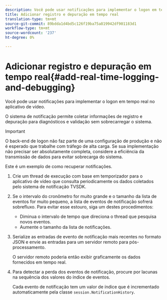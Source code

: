 ```yaml
---
description: Você pode usar notificações para implementar o logon em tempo real no aplicativo de vídeo.
title: Adicionar registro e depuração em tempo real
translation-type: tm+mt
source-git-commit: 89bdda1d4bd5c126f19ba75a819942df901183d1
workflow-type: tm+mt
source-wordcount: '237'
ht-degree: 0%

---
```



# Adicionar registro e depuração em tempo real{#add-real-time-logging-and-debugging}

Você pode usar notificações para implementar o logon em tempo real no aplicativo de vídeo.

O sistema de notificação permite coletar informações de registro e depuração para diagnósticos e validação sem sobrecarregar o sistema.

>[!IMPORTANT]
>
>O back-end de logon não faz parte de uma configuração de produção e não é esperado que trabalhe com tráfego de alta carga. Se sua implementação não precisar ser absolutamente completa, considere a eficiência da transmissão de dados para evitar sobrecarga do sistema.

Este é um exemplo de como recuperar notificações.

1. Crie um thread de execução com base em temporizador para o aplicativo de vídeo que consulta periodicamente os dados coletados pelo sistema de notificação TVSDK.

1. Se o intervalo do cronômetro for muito grande e o tamanho da lista de eventos for muito pequeno, a lista de eventos de notificação sofrerá sobrefluxo. Para evitar esse estouro, siga um destes procedimentos:

   * Diminua o intervalo de tempo que direciona o thread que pesquisa novos eventos.
   * Aumente o tamanho da lista de notificações.

1. Serialize as entradas de evento de notificação mais recentes no formato JSON e envie as entradas para um servidor remoto para pós-processamento.

   O servidor remoto poderia então exibir graficamente os dados fornecidos em tempo real.
1. Para detectar a perda dos eventos de notificação, procure por lacunas na sequência dos valores do índice de eventos.

   Cada evento de notificação tem um valor de índice que é incrementado automaticamente pela classe `session.NotificationHistory`.
